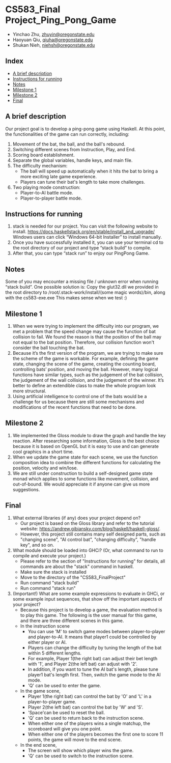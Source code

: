 # CS583_Final Project_Ping_Pong_Game
- Yinchao Zhu, zhuyin@oregonstate.edu
- Haoyuan Qiu, qiuha@oregonstate.edu
- Shukan Nieh, niehsh@oregonstate.edu

## Index
- [A brief description](#a-brief-description)
- [Instructions for running](#instructions-for-running)
- [Notes](#notes)
- [Milestone 1](#milestone-1)
- [Milestone 2](#milestone-2)
- [Final](#final)

## A brief description
Our project goal is to develop a ping-pong game using Haskell. At this point, the functionalities of the game can run correctly, including:
1. Movement of the bat, the ball, and the ball's rebound.
2. Switching different scenes from Instruction, Play, and End. 
3. Scoring board establishment.
4. Separate the global variables, handle keys, and main file.
5. The difficulty mechanism:
    - The ball will speed up automatically when it hits the bat to bring a more exciting late game experience. 
    - Players can tune their bat's length to take more challenges.
6. Two playing mode construction:
    - Player-to-AI battle mode.
    - Player-to-player battle mode.


## Instructions for running
1. stack is needed for our project. You can visit the following website to install.
   https://docs.haskellstack.org/en/stable/install_and_upgrade/
   Windows users can click “Windows 64-bit Installer” to install manually.
2. Once you have successfully installed it, you can use your terminal cd to the root directory of our project and type “stack build” to compile.
3. After that, you can type “stack run” to enjoy our PingPong Game.

## Notes
Some of you may encounter a missing file / unknown error when running “stack build”.
One possible solution is:
Copy the glut32.dll we provided in the root directory to /root/.stack-work/install/(some magic words)/bin, along with the cs583-exe.exe
This makes sense when we test :)


## Milestone 1
1. When we were trying to implement the difficulty into our program, we met a problem that the speed change may cause the function of bat collision to fail. 
   We found the reason is that the position of the ball may not equal to the bat position. Therefore, our collision function won't consider the ball touching the bat.
2. Because it’s the first version of the program, we are trying to make sure the scheme of the game is workable. For example, defining the game state, changing the scene of the game, creating the counting board, controlling bats’ position, and moving the ball. However, many logical functions have similar types, such as the judgement of the bat collision, the judgement of the wall collision, and the judgement of the winner. It’s better to define an extendible class to make the whole program look more structural.
3. Using artificial intelligence to control one of the bats would be a challenge for us because there are still some mechanisms and modifications of the recent functions that need to be done.


## Milestone 2
1. We implemented the Gloss module to draw the graph and handle the key reaction. After researching some information, Gloss is the best choice because it is based on OpenGL but it is easy to use and can generate cool graphics in a short time.
2. When we update the game state for each scene, we use the function composition idea to combine the different functions for calculating the position, velocity and win/lose.
3. We are still under construction to build a self-designed game state monad which applies to some functions like movement, collision, and out-of-bound. We would appreciate it if anyone can give us more suggestions.

## Final
1. What external libraries (if any) does your project depend on?
    - Our project is based on the Gloss library and refer to the tutorial website: https://andrew.gibiansky.com/blog/haskell/haskell-gloss/.
    - However, this project still contains many self designed parts, such as "changing scene", "AI control bat", "changing difficulty", "handle key", and so on.
2. What module should be loaded into GHCi? (Or, what command to run to compile and execute your project.)
    - Please refer to the section of "Instructions for running" for details, all commands are about the "stack" command in haskell.
    - Make sure the stack is installed
    - Move to the directory of the "CS583_FinalProject"
    - Run command "stack build"
    - Run command "stack run"
3. (Important!) What are some example expressions to evaluate in GHCi, or some example input sequences, that show off the important aspects of your project?
    - Because this project is to develop a game, the evaluation method is to play this game. The following is the user manual for this game, and there are three different scenes in this game.
    - In the instruction scene  
      - You can use 'M' to switch game modes between player-to-player and player-to-AI. It means that player1 could be controlled by either player or AI.
      - Players can change the difficulty by tuning the length of the bat within 5 different lengths. 
      - For example, Player 1(the right bat) can adjust their bet length with '1', and Player 2(the left bat) can adjust with '2'. 
      - In addition, if you want to tune the AI bat's length, please tune player1 bat's length first. Then, switch the game mode to the AI mode.
      - 'Q' can be used to enter the game.
    - In the game scene,
      - Player 1(the right bat) can control the bat by 'O' and 'L' in a player-to-player game.
      - Player 2(the left bat) can control the bat by 'W' and 'S'.
      - 'Space'can be used to reset the ball.
      - 'Q' can be used to return back to the instruction scene.
      - When either one of the players wins a single matchup, the scoreboard will give you one point.
      - When either one of the players becomes the first one to score 11 points, the game will move to the end scene.
    - In the end scene,
      - The screen will show which player wins the game.
      - 'Q' can be used to switch to the instruction scene.


